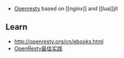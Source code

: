 - [Openresty](http://openresty.org/) based on [[nginx]] and [[lua]]jit

## Learn
- http://openresty.org/cn/ebooks.html
- [OpenResty最佳实践](https://legacy.gitbook.com/book/moonbingbing/openresty-best-practices/details)
